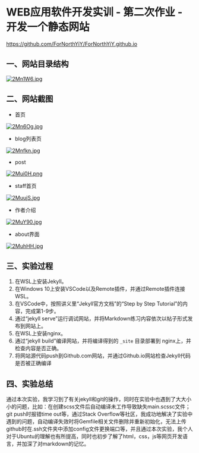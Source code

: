 # WEB应用软件开发实训 - 第二次作业 - 开发一个静态网站
https://github.com/ForNorthYiY/ForNorthYiY.github.io

## 一、网站目录结构

[![2Mn1W6.jpg](https://z3.ax1x.com/2021/06/02/2Mn1W6.jpg)](https://imgtu.com/i/2Mn1W6)
## 二、网站截图
- 首页

[![2Mn6Og.jpg](https://z3.ax1x.com/2021/06/02/2Mn6Og.jpg)](https://imgtu.com/i/2Mn6Og)
- blog列表页

[![2Mnfkn.jpg](https://z3.ax1x.com/2021/06/02/2Mnfkn.jpg)](https://imgtu.com/i/2Mnfkn)
- post

[![2Mui0H.png](https://z3.ax1x.com/2021/06/02/2Mui0H.png)](https://imgtu.com/i/2Mui0H)
- staff首页

[![2MuujS.jpg](https://z3.ax1x.com/2021/06/02/2MuujS.jpg)](https://imgtu.com/i/2MuujS)
- 作者介绍

[![2MuY90.jpg](https://z3.ax1x.com/2021/06/02/2MuY90.jpg)](https://imgtu.com/i/2MuY90)
- about界面

[![2MuhHH.jpg](https://z3.ax1x.com/2021/06/02/2MuhHH.jpg)](https://imgtu.com/i/2MuhHH)

## 三、实验过程
1. 在WSL上安装Jekyll。
2. 在Windows 10上安装VSCode以及Remote插件，并通过Remote插件连接WSL。
3. 在VSCode中，按照讲义里“Jekyll官方文档”的“Step by Step Tutorial”的内容，完成第1-9步。
4. 通过“jekyll serve”运行调试网站，并将Markdown练习内容依次以帖子形式发布到网站上。
5. 在WSL上安装nginx。
6. 通过“jekyll build”编译网站，并将编译得到的 `_site` 目录部署到 nginx上，并检查内容是否正确。
7. 将网站源代码push到Github.com网站，并通过Github.io网站检查Jekyll代码是否被正确编译

## 四、实验总结
通过本次实验，我学习到了有关jekyll和git的操作，同时在实验中也遇到了大大小小的问题，比如：在创建scss文件后自动编译未工作导致缺失main.scssc文件；git push时报错time out等，通过Stack Overflow等社区，我成功地解决了实验中遇到的问题，自动编译失效时将Gemfile相关文件删除并重新初始化，无法上传github时在.ssh文件夹中添加config文件更换端口等，并且通过本次实验，我个人对于Ubuntu的理解也有所提高，同时也初步了解了html，css，js等网页开发语言，并加深了对markdown的记忆。